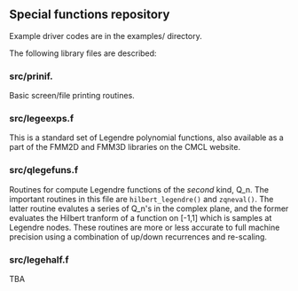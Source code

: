 ## Special functions repository

Example driver codes are in the examples/ directory.

The following library files are described:

### src/prinif.
Basic screen/file printing routines.

### src/legeexps.f
This is a standard set of Legendre polynomial functions, also available
as a part of the FMM2D and FMM3D libraries on the CMCL website.

### src/qlegefuns.f
Routines for compute Legendre functions of the _second_ kind, Q_n. The
important routines in this file are `hilbert_legendre()` and
`zqneval()`. The latter routine evalutes a series of Q_n's in the
complex plane, and the former evaluates the Hilbert tranform of a
function on [-1,1] which is samples at Legendre nodes. These routines
are more or less accurate to full machine precision using a combination
of up/down recurrences and re-scaling.

### src/legehalf.f
TBA

